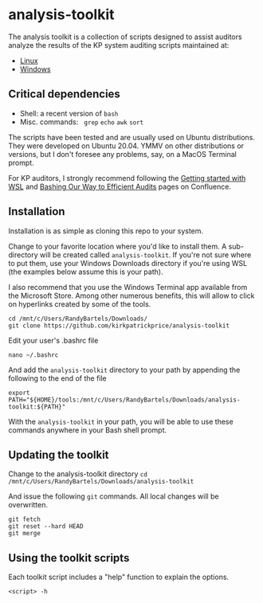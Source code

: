 # analysis-toolkit

The analysis toolkit is a collection of scripts designed to assist auditors analyze the results of the KP system auditing scripts maintained at:
* [Linux](https://github.com/kirkpatrickprice/linux-audit-scripts) 
* [Windows](https://github.com/kirkpatrickprice/windows-audit-scripts)

## Critical dependencies ##
* Shell: a recent version of `bash`
* Misc. commands:   `grep` `echo` `awk` `sort`

The scripts have been tested and are usually used on Ubuntu distributions. They were developed on Ubuntu 20.04.  YMMV on other distributions or versions, but I don't foresee any problems, say, on a MacOS Terminal prompt.

For KP auditors, I strongly recommend following the [Getting started with WSL](https://kirkpatrickprice.atlassian.net/l/c/jP0AuG7j) and [Bashing Our Way to Efficient Audits](https://kirkpatrickprice.atlassian.net/l/c/6oaQWQpv) pages on Confluence.

## Installation ##
Installation is as simple as cloning this repo to your system.

Change to your favorite location where you'd like to install them.  A sub-directory will be created called `analysis-toolkit`.  If you're not sure where to put them, use your Windows Downloads directory if you're using WSL (the examples below assume this is your path).

I also recommend that you use the Windows Terminal app available from the Microsoft Store.  Among other numerous benefits, this will allow to click on hyperlinks created by some of the tools.

```
cd /mnt/c/Users/RandyBartels/Downloads/
git clone https://github.com/kirkpatrickprice/analysis-toolkit
```

Edit your user's .bashrc file

`nano ~/.bashrc`

And add the `analysis-toolkit` directory to your path by appending the following to the end of the file

`export PATH="${HOME}/tools:/mnt/c/Users/RandyBartels/Downloads/analysis-toolkit:${PATH}"`

With the `analysis-toolkit` in your path, you will be able to use these commands anywhere in your Bash shell prompt.

## Updating the toolkit ##
Change to the analysis-toolkit directory
    `cd /mnt/c/Users/RandyBartels/Downloads/analysis-toolkit`

And issue the following `git` commands.  All local changes will be overwritten.
```
git fetch
git reset --hard HEAD
git merge
```

## Using the toolkit scripts ##
Each toolkit script includes a "help" function to explain the options.

`<script> -h`